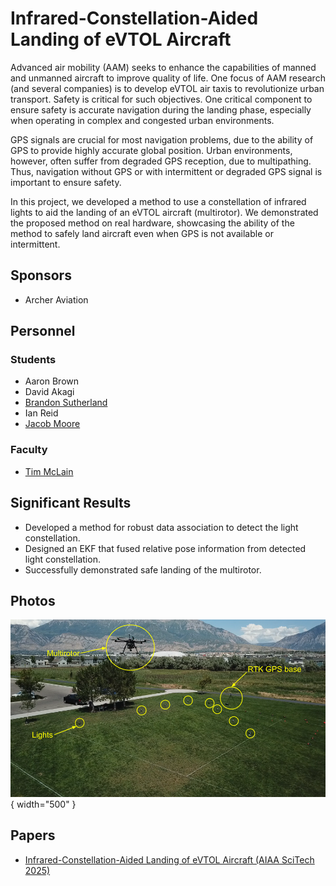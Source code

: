 # Infrared-Constellation-Aided Landing of eVTOL Aircraft

Advanced air mobility (AAM) seeks to enhance the capabilities of manned and unmanned aircraft to improve quality of life.
One focus of AAM research (and several companies) is to develop eVTOL air taxis to revolutionize urban transport.
Safety is critical for such objectives.
One critical component to ensure safety is accurate navigation during the landing phase, especially when operating in complex and congested urban environments.

GPS signals are crucial for most navigation problems, due to the ability of GPS to provide highly accurate global position.
Urban environments, however, often suffer from degraded GPS reception, due to multipathing.
Thus, navigation without GPS or with intermittent or degraded GPS signal is important to ensure safety.

In this project, we developed a method to use a constellation of infrared lights to aid the landing of an eVTOL aircraft (multirotor).
We demonstrated the proposed method on real hardware, showcasing the ability of the method to safely land aircraft even when GPS is not available or intermittent.

## Sponsors

- Archer Aviation

## Personnel

### Students
- Aaron Brown
- David Akagi
- [Brandon Sutherland](../../directory/students/brandon_sutherland.md)
- Ian Reid
- [Jacob Moore](../../directory/students/jacob_moore.md)

### Faculty
- [Tim McLain](../../directory/faculty.md)

## Significant Results

- Developed a method for robust data association to detect the light constellation.
- Designed an EKF that fused relative pose information from detected light constellation.
- Successfully demonstrated safe landing of the multirotor.

## Photos

![Image of our flight test experiments](./assets/infrared_landing_evtol_aircraft/hardware-tests.png){ width="500" }

## Papers

- [Infrared-Constellation-Aided Landing of eVTOL Aircraft (AIAA SciTech 2025)](https://arc.aiaa.org/doi/10.2514/6.2025-1538)
